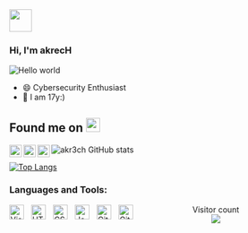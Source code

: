 ## <img height="40" src="https://raw.githubusercontent.com/innng/innng/master/assets/kyubey.gif"/>
### Hi, I'm akrecH

<img src="https://github.com/akr3ch/akr3ch/blob/main/code.jpeg" alt="Hello world">

- 😄 Cybersecurity Enthusiast
- 🌱 I am 17y:)
## Found me on <img src="https://media.giphy.com/media/hvRJCLFzcasrR4ia7z/giphy.gif" width="25px">
<a href="https://www.instagram.com/a_k_r_e_c_h/">
  <img align="left" alt="akrech's Instagram" width="22px" src="https://raw.githubusercontent.com/hussainweb/hussainweb/main/icons/instagram.png" />
</a>
<a href="https://discord.gg/XTW52Kt">
  <img align="left" alt="akrech's Discord" width="22px" src="https://raw.githubusercontent.com/peterthehan/peterthehan/master/assets/discord.svg" />
</a>
<a href="https://twitter.com/a_k_r_e_c_H">
  <img align="left" alt="akrecH | Twitter" width="22px" src="https://raw.githubusercontent.com/peterthehan/peterthehan/master/assets/twitter.svg" />
</a>

![akr3ch GitHub stats](https://github-readme-stats.vercel.app/api?username=akr3ch&show_icons=true&theme=radical)

[![Top Langs](https://github-readme-stats.vercel.app/api/top-langs/?username=akr3ch&layout=compact)](https://github.com/akr3ch/github-readme-stats)

### Languages and Tools:

<img align="left" alt="Visual Studio Code" width="26px" src="https://cdn.jsdelivr.net/gh/devicons/devicon/icons/vscode/vscode-original.svg" style="padding-right:10px;" />
<img align="left" alt="HTML5" width="26px" src="https://cdn.jsdelivr.net/gh/devicons/devicon/icons/html5/html5-original.svg" style="padding-right:10px;" />
<img align="left" alt="CSS3" width="26px" src="https://cdn.jsdelivr.net/gh/devicons/devicon/icons/css3/css3-original.svg" style="padding-right:10px;" />
<img align="left" alt="JavaScript" width="26px" src="https://cdn.jsdelivr.net/gh/devicons/devicon/icons/javascript/javascript-original.svg" style="padding-right:10px;" />
<img align="left" alt="Git" width="26px" src="https://cdn.jsdelivr.net/gh/devicons/devicon/icons/git/git-original.svg" style="padding-right:10px;" />
<img align="left" alt="GitHub" width="26px" src="https://user-images.githubusercontent.com/3369400/139447912-e0f43f33-6d9f-45f8-be46-2df5bbc91289.png" style="padding-right:10px;" />




<p align="center"> 
  Visitor count<br>
  <img src="https://profile-counter.glitch.me/akr3ch/count.svg" />
</p>
